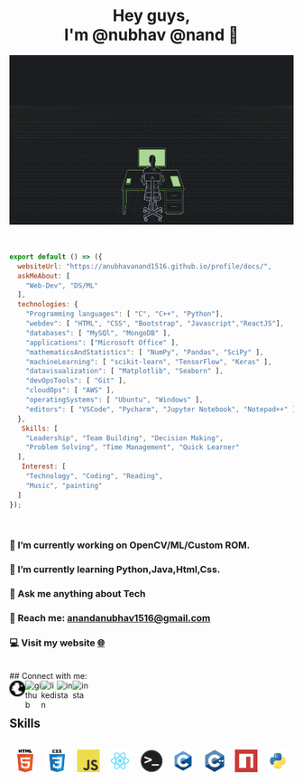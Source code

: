 <h1 align="center"> Hey guys,<br> I'm @nubhav @nand  &#128123 </h1> 
<!-- <p align="left"> <img src="https://komarev.com/ghpvc/?username=anandanubhav1516" alt="anandanubhav1516" /> </p> -->


<p align="center"> <img src="pic/im.gif" alt="Anand" height=300/> </p>

<br>

```js
export default () => ({
  websiteUrl: "https://anubhavanand1516.github.io/profile/docs/",
  askMeAbout: [
    "Web-Dev", "DS/ML"
  ],
  technologies: {
    "Programming languages": [ "C", "C++", "Python"],
    "webdev": [ "HTML", "CSS", "Bootstrap", "Javascript","ReactJS"],
    "databases": [ "MySQl", "MongoDB" ],
    "applications": ["Microsoft Office" ],
    "mathematicsAndStatistics": [ "NumPy", "Pandas", "SciPy" ],
    "machineLearning": [ "scikit-learn", "TensorFlow", "Keras" ],
    "datavisualization": [ "Matplotlib", "Seaborn" ],
    "devOpsTools": [ "Git" ],
    "cloudOps": [ "AWS" ],
    "operatingSystems": [ "Ubuntu", "Windows" ],
    "editors": [ "VSCode", "Pycharm", "Jupyter Notebook", "Notepad++" ]
  },
   Skills: [
    "Leadership", "Team Building", "Decision Making",
    "Problem Solving", "Time Management", "Quick Learner" 
  ],
   Interest: [
    "Technology", "Coding", "Reading",
    "Music", "painting"
  ]
});
```

<br>

### 🔭 I’m currently working on OpenCV/ML/Custom ROM.
### 🌱 I’m currently learning Python,Java,Html,Css.
### 💬 Ask me anything about Tech
### 📧 Reach me: **anandanubhav1516@gmail.com**
### 💻 Visit my website [🌐](https://anubhavanand1516.github.io/anandanubhav/)

<br>
## Connect with me:

<br>
<a href="https://anubhavanand1516.github.io/profile/docs/" target="_blank"><img align="left" alt="hrt" width="28px" src="https://raw.githubusercontent.com/iconic/open-iconic/master/svg/globe.svg" /></a>
<a href="https://github.com/anubhavanand1516" target="_blank"><img align="left" alt="github" width="28px" src="https://cdn.jsdelivr.net/npm/simple-icons@v3/icons/github.svg" /></a>
<!-- <a href=" " target="_blank"><img align="left" alt="twitter" width="28px" src="https://cdn.jsdelivr.net/npm/simple-icons@v3/icons/twitter.svg" /></a> -->
<a href="https://www.linkedin.com/in/anandanubhav1516/" target="_blank"><img align="left" alt="likedin" width="28px" src="https://cdn.jsdelivr.net/npm/simple-icons@v3/icons/linkedin.svg" /></a>
<a href="https://www.instagram.com/anandanubhav1516" target="_blank"><img align="left" alt="insta" width="28px" src="https://cdn.jsdelivr.net/npm/simple-icons@v3/icons/instagram.svg" /></a>
<a href="https://www.facebook.com/profile.php?id=100008661397425" target="_blank"><img align="left" alt="insta" width="28px" src="https://cdn.jsdelivr.net/npm/simple-icons@v3/icons/facebook.svg" /></a>


<br>
<br>

## Skills

<br>
<div style="display: flex; justify-content: space-around">
<img align="left" alt="HTML5" width="40px" src="https://raw.githubusercontent.com/github/explore/80688e429a7d4ef2fca1e82350fe8e3517d3494d/topics/html/html.png" />
<img align="left" alt="CSS3" width="40px" src="https://raw.githubusercontent.com/github/explore/80688e429a7d4ef2fca1e82350fe8e3517d3494d/topics/css/css.png" />
<!-- <img align="left" alt="Sass" width="40px" src="https://raw.githubusercontent.com/github/explore/80688e429a7d4ef2fca1e82350fe8e3517d3494d/topics/sass/java.png" /> -->
<img align="left" alt="JavaScript" width="40px" src="https://raw.githubusercontent.com/github/explore/80688e429a7d4ef2fca1e82350fe8e3517d3494d/topics/javascript/javascript.png" />
<img align="left" alt="React" width="40px" src="https://raw.githubusercontent.com/github/explore/80688e429a7d4ef2fca1e82350fe8e3517d3494d/topics/react/react.png" />
<!-- <img align="left" alt="Node.js" width="40px" src="https://raw.githubusercontent.com/github/explore/80688e429a7d4ef2fca1e82350fe8e3517d3494d/topics/nodejs/nodejs.png" /> -->
<img align="left" alt="Terminal" width="40px" src="https://raw.githubusercontent.com/github/explore/80688e429a7d4ef2fca1e82350fe8e3517d3494d/topics/terminal/terminal.png" />
<img align="left" alt="C" width="40px" src="https://raw.githubusercontent.com/github/explore/80688e429a7d4ef2fca1e82350fe8e3517d3494d/topics/c/c.png" />
<img align="left" alt="cpp" width="40px" src="https://raw.githubusercontent.com/github/explore/80688e429a7d4ef2fca1e82350fe8e3517d3494d/topics/cpp/cpp.png" />
<!-- <img align="left" alt="django" width="40px" src="https://raw.githubusercontent.com/github/explore/80688e429a7d4ef2fca1e82350fe8e3517d3494d/topics/django/Java.png" /> -->
<img align="left" alt="npm" width="40px" src="https://raw.githubusercontent.com/github/explore/80688e429a7d4ef2fca1e82350fe8e3517d3494d/topics/npm/npm.png" />
<img align="left" alt="cpp" width="40px" src="https://raw.githubusercontent.com/github/explore/80688e429a7d4ef2fca1e82350fe8e3517d3494d/topics/python/python.png" />
</div>
